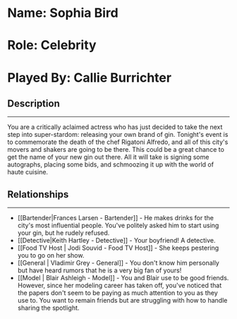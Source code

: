 # Name: Sophia Bird
# Role: Celebrity
# Played By: Callie Burrichter 

## Description
---
You are a critically aclaimed actress who has just decided to take the next step into super-stardom: releasing your own brand of gin. Tonight's event is to commemorate the death of the chef Rigatoni Alfredo, and all of this city's movers and shakers are going to be there. This could be a great chance to get the name of your new gin out there. All it will take is signing some autographs, placing some bids, and schmoozing it up with the world of haute cuisine.

## Relationships
---
- [[Bartender|Frances Larsen - Bartender]]  - He makes drinks for the city's most influential people. You've politely asked him to start using your gin, but he rudely refused.
- [[Detective|Keith Hartley - Detective]]  - Your boyfriend! A detective.
- [[Food TV Host | Jodi Souvid - Food TV Host]]  - She keeps pestering you to go on her show.
- [[General | Vladimir Grey - General]] - You don't know him personally but have heard rumors that he is a very big fan of yours!
- [[Model | Blair Ashleigh - Model]] - You and Blair use to be good friends. However, since her modeling career has taken off, you've noticed that the papers don't seem to be paying as much attention to you as they use to. You want to remain friends but are struggling with how to handle sharing the spotlight.